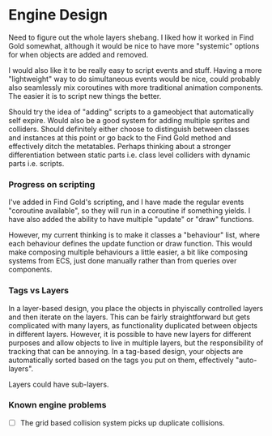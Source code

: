 # Engine Design

Need to figure out the whole layers shebang. I liked how it worked in Find Gold somewhat, although it would be nice to have more "systemic" options for when objects are added and removed.

I would also like it to be really easy to script events and stuff. Having a more "lightweight" way to do simultaneous events would be nice, could probably also seamlessly mix coroutines with more traditional animation components. The easier it is to script new things the better.

Should try the idea of "adding" scripts to a gameobject that automatically self expire. Would also be a good system for adding multiple sprites and colliders. Should definitely either choose to distinguish between classes and instances at this point or go back to the Find Gold method and effectively ditch the metatables. Perhaps thinking about a stronger differentiation between static parts i.e. class level colliders with dynamic parts i.e. scripts.

### Progress on scripting

I've added in Find Gold's scripting, and I have made the regular events "coroutine available", so they will run in a coroutine if something yields. I have also added the ability to have multiple "update" or "draw" functions.

However, my current thinking is to make it classes a "behaviour" list, where each behaviour defines the update function or draw function. This would make composing multiple behaviours a little easier, a bit like composing systems from ECS, just done manually rather than from queries over components.

### Tags vs Layers
In a layer-based design, you place the objects in phyiscally controlled layers and then iterate on the layers. This can be fairly straightforward but gets complicated with many layers, as functionality duplicated between objects in different layers. However, it is possible to have new layers for different purposes and allow objects to live in multiple layers, but the responsibility of tracking that can be annoying. In a tag-based design, your objects are automatically sorted based on the tags you put on them, effectively "auto-layers".

Layers could have sub-layers.

### Known engine problems

- [ ] The grid based collision system picks up duplicate collisions.
